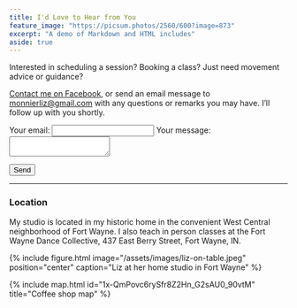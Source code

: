 ```yaml
---
title: I'd Love to Hear from You
feature_image: "https://picsum.photos/2560/600?image=873"
excerpt: "A demo of Markdown and HTML includes"
aside: true
---
```


Interested in scheduling a session? Booking a class? Just need movement advice or guidance?

[Contact me on Facebook](facebook.com/APathwaytoEasierMovement), or send an email message to [monnierliz@gmail.com](mailto:monnierliz@gmail.com) with any questions or remarks you may have. I’ll follow up with you shortly.

<form
  action="https://formspree.io/f/xyyldwry"
  method="POST"
>
  <label>
    Your email:
    <input type="email" name="_replyto">
  </label>
  <label>
    Your message:
    <textarea name="message"></textarea>
  </label>

  <!-- your other form fields go here -->

  <button type="submit">Send</button>
</form>

<hr/>

### Location

My studio is located in my historic home in the convenient West Central neighborhood of Fort Wayne. I also teach in person classes at the Fort Wayne Dance Collective, 437 East Berry Street, Fort Wayne, IN. 

{% include figure.html image="/assets/images/liz-on-table.jpeg" position="center" caption="Liz at her home studio in Fort Wayne" %}

{% include map.html id="1x-QmPovc6rySfr8Z2Hn_G2sAU0_90vtM" title="Coffee shop map" %}

